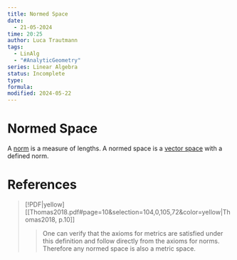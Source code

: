 ```yaml
---
title: Normed Space
date:
  - 21-05-2024
time: 20:25
author: Luca Trautmann
tags:
  - LinAlg
  - "#AnalyticGeometry"
series: Linear Algebra
status: Incomplete
type: 
formula: 
modified: 2024-05-22
---
```

# Normed Space
A [norm](Norms%20in%20Linear%20Algebra) is a measure of lengths. A normed space is a [vector space](Vector%20Spaces) with a defined norm. 


# References
> [!PDF|yellow] [[Thomas2018.pdf#page=10&selection=104,0,105,72&color=yellow|Thomas2018, p.10]]
> > One can verify that the axioms for metrics are satisfied under this definition and follow directly from the axioms for norms. Therefore any normed space is also a metric space.
> 
> 
